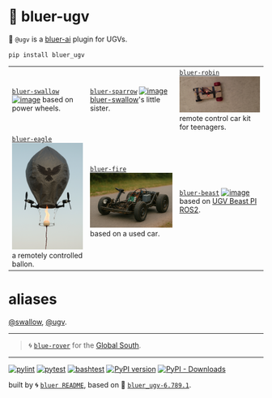 # 🐬 bluer-ugv

🐬 `@ugv` is a [bluer-ai](https://github.com/kamangir/bluer-ai) plugin for UGVs.

```bash
pip install bluer_ugv
```

|   |   |   |
| --- | --- | --- |
| [`bluer-swallow`](./bluer_ugv/docs/bluer_swallow) [![image](https://github.com/kamangir/assets2/raw/main/bluer-swallow/20250913_203635~2_1.gif?raw=true)](./bluer_ugv/docs/bluer_swallow) based on power wheels. | [`bluer-sparrow`](./bluer_ugv/docs/bluer_sparrow) [![image](https://github.com/kamangir/assets2/raw/main/bluer-sparrow/VID-20250905-WA0014_1.gif?raw=true)](./bluer_ugv/docs/bluer_sparrow) [bluer-swallow](./bluer_ugv/docs/bluer_swallow)'s little sister. | [`bluer-robin`](./bluer_ugv/docs/bluer_robin) [![image](https://github.com/kamangir/assets2/raw/main/bluer-robin/20250723_095155~2_1.gif?raw=true)](./bluer_ugv/docs/bluer_robin) remote control car kit for teenagers. |
| [`bluer-eagle`](./bluer_ugv/docs/bluer_eagle) [![image](https://github.com/kamangir/assets2/raw/main/bluer-eagle/file_0000000007986246b45343b0c06325dd.png?raw=true)](./bluer_ugv/docs/bluer_eagle) a remotely controlled ballon. | [`bluer-fire`](./bluer_ugv/docs/bluer_fire) [![image](https://github.com/kamangir/assets/raw/main/bluer-ugv/bluer-fire.png?raw=true)](./bluer_ugv/docs/bluer_fire) based on a used car. | [`bluer-beast`](./bluer_ugv/docs/bluer_beast) [![image](https://github.com/waveshareteam/ugv_rpi/raw/main/media/UGV-Rover-details-23.jpg)](./bluer_ugv/docs/bluer_beast) based on [UGV Beast PI ROS2](https://www.waveshare.com/wiki/UGV_Beast_PI_ROS2). |

# aliases

[@swallow](./bluer_ugv/docs/aliases/swallow.md), 
[@ugv](./bluer_ugv/docs/aliases/ugv.md).

---

> 🌀 [`blue-rover`](https://github.com/kamangir/blue-rover) for the [Global South](https://github.com/kamangir/bluer-south).

---


[![pylint](https://github.com/kamangir/bluer-ugv/actions/workflows/pylint.yml/badge.svg)](https://github.com/kamangir/bluer-ugv/actions/workflows/pylint.yml) [![pytest](https://github.com/kamangir/bluer-ugv/actions/workflows/pytest.yml/badge.svg)](https://github.com/kamangir/bluer-ugv/actions/workflows/pytest.yml) [![bashtest](https://github.com/kamangir/bluer-ugv/actions/workflows/bashtest.yml/badge.svg)](https://github.com/kamangir/bluer-ugv/actions/workflows/bashtest.yml) [![PyPI version](https://img.shields.io/pypi/v/bluer-ugv.svg)](https://pypi.org/project/bluer-ugv/) [![PyPI - Downloads](https://img.shields.io/pypi/dd/bluer-ugv)](https://pypistats.org/packages/bluer-ugv)

built by 🌀 [`bluer README`](https://github.com/kamangir/bluer-objects/tree/main/bluer_objects/README), based on 🐬 [`bluer_ugv-6.789.1`](https://github.com/kamangir/bluer-ugv).

